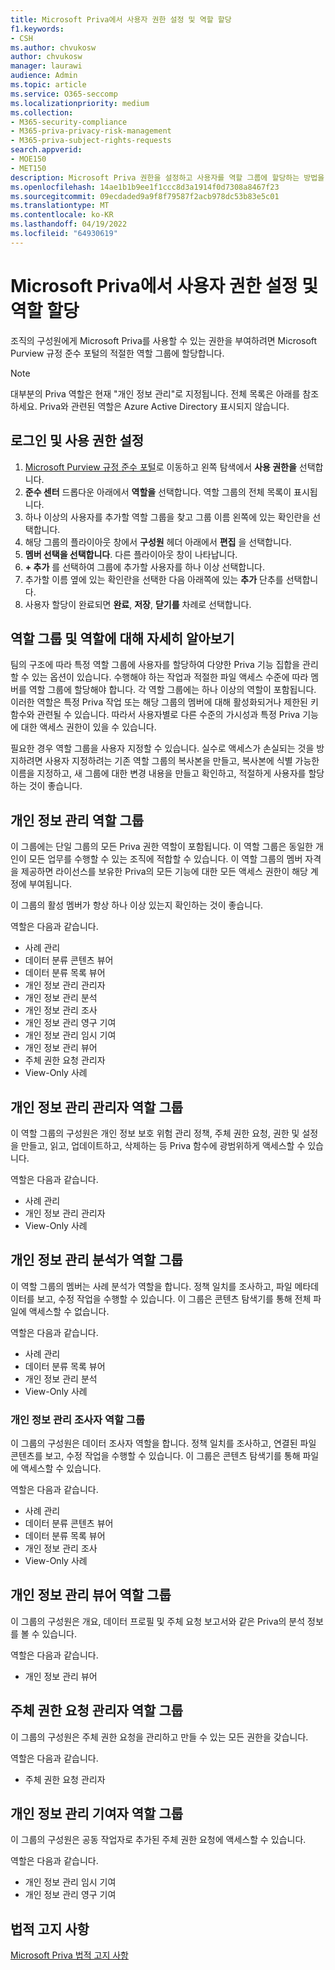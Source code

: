 ```yaml
---
title: Microsoft Priva에서 사용자 권한 설정 및 역할 할당
f1.keywords:
- CSH
ms.author: chvukosw
author: chvukosw
manager: laurawi
audience: Admin
ms.topic: article
ms.service: O365-seccomp
ms.localizationpriority: medium
ms.collection:
- M365-security-compliance
- M365-priva-privacy-risk-management
- M365-priva-subject-rights-requests
search.appverid:
- MOE150
- MET150
description: Microsoft Priva 권한을 설정하고 사용자를 역할 그룹에 할당하는 방법을 알아봅니다.
ms.openlocfilehash: 14ae1b1b9ee1f1ccc8d3a1914f0d7308a8467f23
ms.sourcegitcommit: 09ecdaded9a9f8f79587f2acb978dc53b83e5c01
ms.translationtype: MT
ms.contentlocale: ko-KR
ms.lasthandoff: 04/19/2022
ms.locfileid: "64930619"
---
```

# <a name="set-user-permissions-and-assign-roles-in-microsoft-priva"></a>Microsoft Priva에서 사용자 권한 설정 및 역할 할당

조직의 구성원에게 Microsoft Priva를 사용할 수 있는 권한을 부여하려면 Microsoft Purview 규정 준수 포털의 적절한 역할 그룹에 할당합니다.

> [!NOTE]
> 대부분의 Priva 역할은 현재 "개인 정보 관리"로 지정됩니다. 전체 목록은 아래를 참조하세요. Priva와 관련된 역할은 Azure Active Directory 표시되지 않습니다.

## <a name="sign-in-and-set-permissions"></a>로그인 및 사용 권한 설정

1. [Microsoft Purview 규정 준수 포털](https://compliance.microsoft.com/)로 이동하고 왼쪽 탐색에서 **사용 권한을** 선택합니다.  
2. **준수 센터** 드롭다운 아래에서 **역할을** 선택합니다. 역할 그룹의 전체 목록이 표시됩니다.
3. 하나 이상의 사용자를 추가할 역할 그룹을 찾고 그룹 이름 왼쪽에 있는 확인란을 선택합니다.
4. 해당 그룹의 플라이아웃 창에서 **구성원** 헤더 아래에서 **편집** 을 선택합니다.  
5. **멤버 선택을 선택합니다**. 다른 플라이아웃 창이 나타납니다.
6. **+ 추가** 를 선택하여 그룹에 추가할 사용자를 하나 이상 선택합니다.  
7. 추가할 이름 옆에 있는 확인란을 선택한 다음 아래쪽에 있는 **추가** 단추를 선택합니다.  
8. 사용자 할당이 완료되면 **완료**, **저장**, **닫기를** 차례로 선택합니다.

## <a name="learn-more-about-role-groups-and-roles"></a>역할 그룹 및 역할에 대해 자세히 알아보기

팀의 구조에 따라 특정 역할 그룹에 사용자를 할당하여 다양한 Priva 기능 집합을 관리할 수 있는 옵션이 있습니다. 수행해야 하는 작업과 적절한 파일 액세스 수준에 따라 멤버를 역할 그룹에 할당해야 합니다. 각 역할 그룹에는 하나 이상의 역할이 포함됩니다. 이러한 역할은 특정 Priva 작업 또는 해당 그룹의 멤버에 대해 활성화되거나 제한된 키 함수와 관련될 수 있습니다. 따라서 사용자별로 다른 수준의 가시성과 특정 Priva 기능에 대한 액세스 권한이 있을 수 있습니다.

필요한 경우 역할 그룹을 사용자 지정할 수 있습니다. 실수로 액세스가 손실되는 것을 방지하려면 사용자 지정하려는 기존 역할 그룹의 복사본을 만들고, 복사본에 식별 가능한 이름을 지정하고, 새 그룹에 대한 변경 내용을 만들고 확인하고, 적절하게 사용자를 할당하는 것이 좋습니다.

## <a name="privacy-management-role-group"></a>개인 정보 관리 역할 그룹

이 그룹에는 단일 그룹의 모든 Priva 권한 역할이 포함됩니다. 이 역할 그룹은 동일한 개인이 모든 업무를 수행할 수 있는 조직에 적합할 수 있습니다. 이 역할 그룹의 멤버 자격을 제공하면 라이선스를 보유한 Priva의 모든 기능에 대한 모든 액세스 권한이 해당 계정에 부여됩니다.

이 그룹의 활성 멤버가 항상 하나 이상 있는지 확인하는 것이 좋습니다.

역할은 다음과 같습니다.

- 사례 관리  
- 데이터 분류 콘텐츠 뷰어  
- 데이터 분류 목록 뷰어  
- 개인 정보 관리 관리자  
- 개인 정보 관리 분석  
- 개인 정보 관리 조사  
- 개인 정보 관리 영구 기여  
- 개인 정보 관리 임시 기여  
- 개인 정보 관리 뷰어  
- 주체 권한 요청 관리자  
- View-Only 사례

## <a name="privacy-management-administrators-role-group"></a>개인 정보 관리 관리자 역할 그룹

이 역할 그룹의 구성원은 개인 정보 보호 위험 관리 정책, 주체 권한 요청, 권한 및 설정을 만들고, 읽고, 업데이트하고, 삭제하는 등 Priva 함수에 광범위하게 액세스할 수 있습니다.

역할은 다음과 같습니다.

- 사례 관리  
- 개인 정보 관리 관리자  
- View-Only 사례

## <a name="privacy-management-analysts-role-group"></a>개인 정보 관리 분석가 역할 그룹

이 역할 그룹의 멤버는 사례 분석가 역할을 합니다. 정책 일치를 조사하고, 파일 메타데이터를 보고, 수정 작업을 수행할 수 있습니다. 이 그룹은 콘텐츠 탐색기를 통해 전체 파일에 액세스할 수 없습니다.

역할은 다음과 같습니다.

- 사례 관리  
- 데이터 분류 목록 뷰어  
- 개인 정보 관리 분석  
- View-Only 사례

### <a name="privacy-management-investigators-role-group"></a>개인 정보 관리 조사자 역할 그룹

이 그룹의 구성원은 데이터 조사자 역할을 합니다. 정책 일치를 조사하고, 연결된 파일 콘텐츠를 보고, 수정 작업을 수행할 수 있습니다. 이 그룹은 콘텐츠 탐색기를 통해 파일에 액세스할 수 있습니다.

역할은 다음과 같습니다.

- 사례 관리  
- 데이터 분류 콘텐츠 뷰어  
- 데이터 분류 목록 뷰어  
- 개인 정보 관리 조사  
- View-Only 사례

## <a name="privacy-management-viewer-role-group"></a>개인 정보 관리 뷰어 역할 그룹

이 그룹의 구성원은 개요, 데이터 프로필 및 주체 요청 보고서와 같은 Priva의 분석 정보를 볼 수 있습니다.

역할은 다음과 같습니다.

- 개인 정보 관리 뷰어

## <a name="subject-rights-request-administrators-role-group"></a>주체 권한 요청 관리자 역할 그룹

이 그룹의 구성원은 주체 권한 요청을 관리하고 만들 수 있는 모든 권한을 갖습니다.

역할은 다음과 같습니다.

- 주체 권한 요청 관리자

## <a name="privacy-management-contributors-role-group"></a>개인 정보 관리 기여자 역할 그룹

이 그룹의 구성원은 공동 작업자로 추가된 주체 권한 요청에 액세스할 수 있습니다.  

역할은 다음과 같습니다.

- 개인 정보 관리 임시 기여  
- 개인 정보 관리 영구 기여

## <a name="legal-disclaimer"></a>법적 고지 사항

[Microsoft Priva 법적 고지 사항](priva-disclaimer.md)